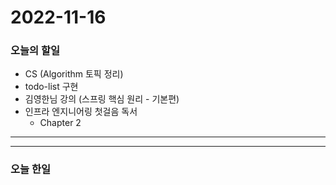 2022-11-16
==========

### 오늘의 할일
* CS (Algorithm 토픽 정리)
* todo-list 구현
* 김영한님 강의 (스프링 핵심 원리 - 기본편)
* 인프라 엔지니어링 첫걸음 독서
  * Chapter 2

<hr/>
<hr/>

### 오늘 한일